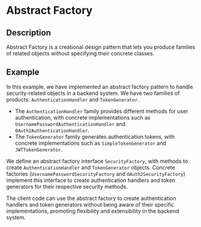 # Abstract Factory

## Description

Abstract Factory is a creational design pattern that lets you produce families of related objects without specifying their concrete classes.

## Example

In this example, we have implemented an abstract factory pattern to handle security-related objects in a backend system. We have two families of products: `AuthenticationHandler` and `TokenGenerator`.

- The `AuthenticationHandler` family provides different methods for user authentication, with concrete implementations such as `UsernamePasswordAuthenticationHandler` and `OAuth2AuthenticationHandler`.
- The `TokenGenerator` family generates authentication tokens, with concrete implementations such as `SimpleTokenGenerator` and `JWTTokenGenerator`.

We define an abstract factory interface `SecurityFactory`, with methods to create `AuthenticationHandler` and `TokenGenerator` objects. Concrete factories (`UsernamePasswordSecurityFactory` and `OAuth2SecurityFactory`) implement this interface to create authentication handlers and token generators for their respective security methods.

The client code can use the abstract factory to create authentication handlers and token generators without being aware of their specific implementations, promoting flexibility and extensibility in the backend system.



